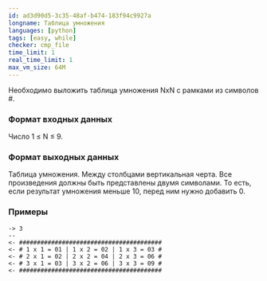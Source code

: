 ```yaml
---
id: ad3d90d5-3c35-48af-b474-183f94c9927a
longname: Таблица умножения
languages: [python]
tags: [easy, while]
checker: cmp_file
time_limit: 1
real_time_limit: 1
max_vm_size: 64M
---
```



Необходимо выложить таблица умножения NxN c рамками из символов #.

### Формат входных данных

Число 1 &le; N &le; 9.

### Формат выходных данных

Таблица умножения. Между столбцами вертикальная черта.
Все произведения должны быть представлены двумя символами. 
То есть, если результат умножения меньше 10, перед ним нужно 
добавить 0.

### Примеры

```
-> 3
--
<- ########################################
<- # 1 x 1 = 01 | 1 x 2 = 02 | 1 x 3 = 03 #
<- # 2 x 1 = 02 | 2 x 2 = 04 | 2 x 3 = 06 #
<- # 3 x 1 = 03 | 3 x 2 = 06 | 3 x 3 = 09 #
<- ########################################
```

